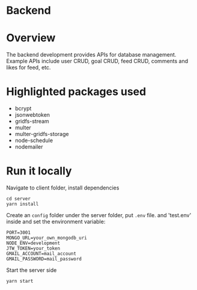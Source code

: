 # Backend

# Overview

The backend development provides APIs for database management. Example APIs include user CRUD, goal CRUD, feed CRUD, comments and likes for feed, etc.

# Highlighted packages used

- bcrypt
- jsonwebtoken
- gridfs-stream
- multer
- multer-gridfs-storage
- node-schedule
- nodemailer

# Run it locally

Navigate to client folder, install dependencies

```
cd server
yarn install
```

Create an `config` folder under the server folder, put `.env` file. and 'test.env' inside and set the environment variable:

```
PORT=3001
MONGO_URL=your_own_mongodb_uri
NODE_ENV=development
JTW_TOKEN=your_token
GMAIL_ACCOUNT=mail_account
GMAIL_PASSWORD=mail_password
```

Start the server side

```
yarn start
```
